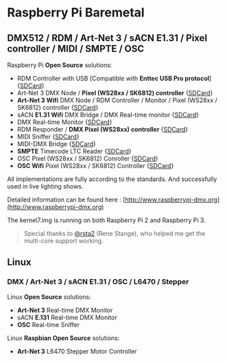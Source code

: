 # Raspberry Pi Baremetal #
## DMX512 / RDM / Art-Net 3 / sACN E1.31 / Pixel controller / MIDI / SMPTE / OSC ##

Raspberry Pi **Open Source** solutions:

- RDM Controller with USB [Compatible with **Enttec USB Pro protocol**] {[SDCard](https://github.com/vanvught/rpidmx512/blob/master/sdcard/rpi_dmx_usb_pro.zip?raw=true)}
- Art-Net 3 DMX Node / **Pixel (WS28xx / SK6812) controller** {[SDCard](https://github.com/vanvught/rpidmx512/blob/master/sdcard/rpi_circle_artnet_dmx.zip?raw=true)}
- **Art-Net 3 Wifi** DMX Node / RDM Controller / Monitor / Pixel (WS28xx / SK6812) controller {[SDCard](https://github.com/vanvught/rpidmx512/blob/master/sdcard/rpi_wifi_artnet_dmx.zip?raw=true)}
- sACN **E1.31 Wifi** DMX Bridge / DMX Real-time monitor {[SDCard](https://github.com/vanvught/rpidmx512/blob/master/sdcard/rpi_wifi_e131_dmx.zip?raw=true)}
- DMX Real-time Monitor {[SDCard](https://github.com/vanvught/rpidmx512/blob/master/sdcard/rpi_dmx_monitor.zip?raw=true)}
- RDM Responder / **DMX Pixel (WS28xx) controller** {[SDCard](https://github.com/vanvught/rpidmx512/blob/master/sdcard/rpi_rdm_responder.zip?raw=true)}
- MIDI Sniffer {[SDCard](https://github.com/vanvught/rpidmx512/blob/master/sdcard/rpi_midi_sniffer.zip?raw=true)}
- MIDI-DMX Bridge {[SDCard](https://github.com/vanvught/rpidmx512/blob/master/sdcard/rpi_midi_dmx_bridge.zip?raw=true)}
- **SMPTE** Timecode LTC Reader {[SDCard](https://github.com/vanvught/rpidmx512/blob/master/sdcard/rpi_ltc_reader.zip?raw=true)}
- OSC Pixel (WS28xx / SK6812) Conroller {[SDCard](https://github.com/vanvught/rpidmx512/blob/master/sdcard/rpi_circle_osc_ws28xx.zip?raw=true)}
- **OSC Wifi** Pixel (WS28xx / SK6812) Controller {[SDCard](https://github.com/vanvught/rpidmx512/blob/master/sdcard/rpi_wifi_osc_ws28xx.zip?raw=true)}


All implementations are fully according to the standards. And successfully used in live lighting shows.

Detailed information can be found here : [http://www.raspberrypi-dmx.org](http://www.raspberrypi-dmx.org)

The kernel7.img is running on both Raspberry Pi 2 and Raspberry Pi 3.

> Special thanks to [@rsta2](https://github.com/rsta2/circle) (Rene Stange), who helped me get the multi-core support working. 

## Linux ##
### DMX / Art-Net 3 / sACN E1.31 / OSC / L6470 / Stepper ###

Linux **Open Source** solutions:

- **Art-Net 3** Real-time DMX Monitor
- sACN **E.131** Real-time DMX Monitor
- **OSC** Real-time Sniffer

Linux **Raspbian Open Source** solutions:

- **Art-Net 3** L6470 Stepper Motor Controller
